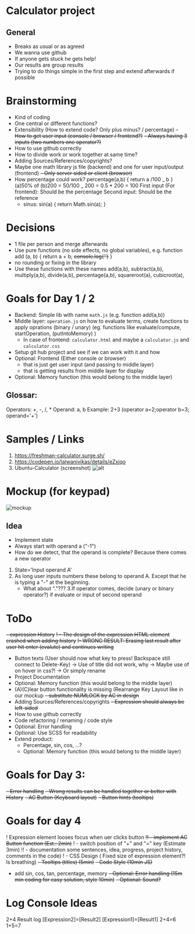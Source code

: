 # Calculator project

## General

- Breaks as usual or as agreed
- We wanna use github
- If anyone gets stuck he gets help!
- Our results are group results
- Trying to do things simple in the first step and extend afterwards if possible

# Brainstorming

- Kind of coding
- One central or different functions?
- Extensibility (How to extend code? Only plus minus? / percentage)
  ~~- How to get user input (console / browser / frontend?)~~
  ~~- Always having 3 inputs (two numbers one operator?)~~
- How to use github correctly
- How to divide work or work together at same time?
- Adding Sources/References/copyrights?
- Maybe one math library js file (backend) and one for user input/output (frontend)
  ~~- Only server sided or client (browser)~~
- How percentage could work?
  percentage(a,b) { return a /100 _ b }
  (a)50% of (b)200 = 50/100 _ 200 = 0.5 \* 200 = 100
  First input (For frontend): Should be the percentage
  Second input: Should be the reference
  - sinus: sin(a) { return Math.sin(a); }

# Decisions

- 1 file per person and merge afterwards
- Use pure functions (no side effects, no global variables), e.g.
  function add (a, b) {
  return a + b;
  ~~console.log('')~~
  }
- no rounding or fixing in the library
- Use these functions with these names
  add(a,b),
  subtract(a,b),
  multiply(a,b),
  divide(a,b),
  percentage(a,b),
  squareroot(a),
  cubicroot(a),

# Goals for Day 1 / 2

- Backend: Simple lib with name `math.js` (e.g. function add(a,b))
- Middle layer: `operation.js` on how to evaluate terms, create functions to apply oprations (binary / unary)
  (eg. functions like evaluate/compute, startOperation, (putIntoMemory) )
  - In case of frontend: `calculator.html` and maybe a `calculator.js` and `calculator.css`
- Setup git hub project and see if we can work with it and how
- Optional: Frontend (Either console or browser)
  - that is just get user input (and passing to middle layer)
  - that is getting results from middle layer for display
- Optional: Memory function (this would belong to the middle layer)

## Glossar:

Operators: +, -, /, \*
Operand: a, b
Example: 2+3 (operator a=2;operator b=3; operand='+')

# Samples / Links

1. https://freshman-calculator.surge.sh/
2. https://codepen.io/lalwanivikas/details/eZxjqo
3. Ubuntu-Calculator (screenshot)
   ![alt](/home/dci/projects/dci/calculator-project/calculator.png)

# Mockup (for keypad)

![mockup](/home/dci/projects/dci/calculator-project/KeyPad.png)

## Idea

- Implement state
- Always start with operand a ("-1")
- How do we detect, that the operand is complete? Because there comes a new operator

1. State='Input operand A'
2. As long user inputs numbers these belong to operand A. Except that he is typing a "-" at the beginning.
   - What about "."???
     3.If operator comes, decide (unary or binary operator?) if evaluate or input of second operand

# ToDo

~~- expression History~~
~~! - The design of the expression HTML element crashed when adding history~~
~~!- WRONG RESULT: Erasing last result after user hit enter (evalute) and continues writing~~

- Button texts (User should now what key to press! Backspace still connect to Delete-Key)
  -> Use of title did not work, why
  -> Maybe use of on hover in css?!
  -> Or simply rename
- Project Documentation
- Optional: Memory function (this would belong to the middle layer)
- (A)(C)lear button functionality is missing (Rearrange Key Layout like in our mockup
  ~~- substitute NUMLOCK by AC in design~~
- Adding Sources/References/copyrights
  ~~- Expression should always be left-sided~~
- How to use github correctly
- Code refactoring / renaming / code style
- Optional: Error handling
- Optional: Use SCSS for readability
- Extend product:
  - Percentage, sin, cos, ...?
  - Optional: Memory function (this would belong to the middle layer)

# Goals for Day 3:

~~- Error handling~~
~~- Wrong results can be handled together or better with History~~
~~- AC Button (Keyboard layout)~~
~~- Button hints (tooltips)~~

# Goals for day 4

! Expression element looses focus when uer clicks button
~~!! - implement AC Button function (Est.: 2min)~~
! - switch position of "+" and "=" key (Estimate 3min)
!! - documentation some sentences, idea, progress, project history, comments in the code)
! - CSS Design ( Fixed size of expression element?! Is breathing)
~~- Tooltips (titles) (5min)~~
~~- Code Style (10min JS)~~

- add sin, cos, tan, percentage, memory
  ~~- Optional: Error handling (15m min coding for easy solution, style 10min)~~
  ~~- Optional: Sound?~~

# Log Console Ideas

2+4
Result log
[Expression2]=[Result2]
[Expression1]=[Result1]
2+4=6
1+5=7
